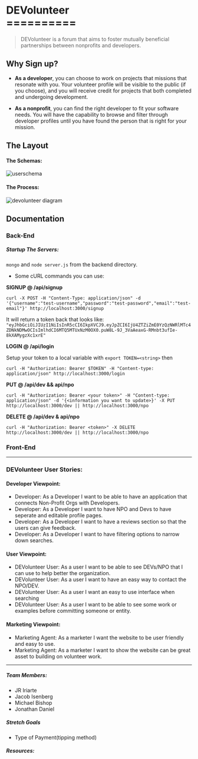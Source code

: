 # DEVolunteer<br>==========

> DEVolunteer is a forum that aims to foster mutually beneficial partnerships between nonprofits and developers.

## Why Sign up?


- **As a developer**, you can choose to work on projects that missions that resonate with you. Your volunteer profile will be visible to the public (if you choose), and you will receive credit for projects that both completed and undergoing development.

- **As a nonprofit**, you can find the right developer to fit your software needs. You will have the capability to browse and filter through developer profiles until you have found the person that is right for your mission.

## The Layout
#### The Schemas:
![userschema](https://cloud.githubusercontent.com/assets/18372172/24781591/8f250f02-1af5-11e7-9161-ec222dad709f.png)
#### The Process:
![devolunteer diagram](https://cloud.githubusercontent.com/assets/18372172/24822039/0cc15e50-1ba7-11e7-8d58-ef3e63fd346b.png)


## **Documentation**

### Back-End
##### Startup The Servers:
`mongo` and `node server.js` from the backend directory.

* Some cURL commands you can use:

**SIGNUP @ /api/signup**  
```
curl -X POST -H "Content-Type: application/json" -d '{"username":"test-username","password":"test-password","email":"test-email"}' http://localhost:3000/signup
```
It will return a token back that looks like:
`"eyJhbGciOiJIUzI1NiIsInR5cCI6IkpXVCJ9.eyJpZCI6IjU4ZTZiZmE0YzQzNWRlMTc4ZDNkNDMwOCIsImlhdCI6MTQ5MTUxNzM0OX0.puW8L-9J_3VaAeaxG-RMnbt3ufIe-8kXAMygzXc1xrE"`

**LOGIN @ /api/login**

Setup your token to a local variable with `export TOKEN=<string>` then
```
curl -H "Authorization: Bearer $TOKEN" -H "Content-type: application/json" http://localhost:3000/login
```
**PUT @ /api/dev && api/npo**

```
curl -H "Authorization: Bearer <your token>" -H "Content-type: application/json" -d '{<information you want to update>}' -X PUT http://localhost:3000/dev || http://localhost:3000/npo
```

**DELETE @ /api/dev & api/npo**
```
curl -H "Authorization: Bearer <token>" -X DELETE http://localhost:3000/dev || http://localhost:3000/npo
```

### Front-End

---
### DEVolunteer User Stories:

#### Developer Viewpoint:
* Developer: As a Developer I want to be able to have an application that connects Non-Profit Orgs with Developers.
* Developer: As a Developer I want to have NPO and Devs to have seperate and editable profile pages.
* Developer: As a Developer I want to have a reviews section so that the users can give feedback.
* Developer: As a Developer I want to have filtering options to narrow down searches.
#### User Viewpoint:
* DEVolunteer User: As a user I want to be able to see DEVs/NPO that I can use to help better the organization.
* DEVolunteer User: As a user I want to have an easy way to contact the NPO/DEV.
* DEVolunteer User: As a user I want an easy to use interface when searching
* DEVolunteer User: As a user I want to be able to see some work or examples before committing someone or entity.
#### Marketing Viewpoint:
* Marketing Agent: As a marketer I want the website to be user friendly and easy to use.
* Marketing Agent: As a marketer I want to show the website can be great asset to building on volunteer work.
---
##### Team Members:
* JR Iriarte
* Jacob Isenberg  
* Michael Bishop
* Jonathan Daniel

##### Stretch Goals
* Type of Payment(tipping method)

##### Resources:
